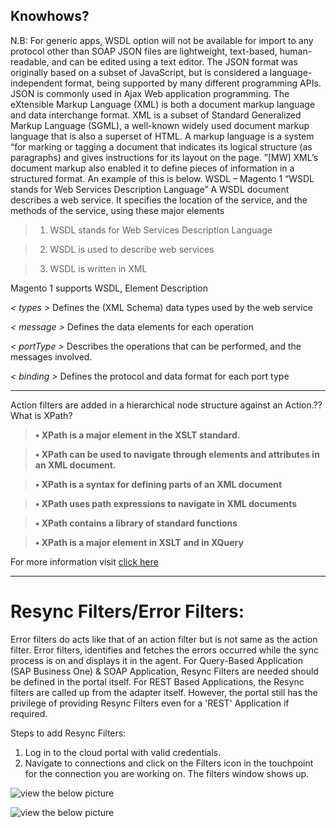  ## Knowhows? 

N.B: For generic apps, WSDL option will not be available for import to any protocol other than SOAP
JSON files are lightweight, text-based, human-readable, and can be edited using a text editor. The JSON format was originally based on a subset of JavaScript, but is considered a language-independent format, being supported by many different programming APIs. JSON is commonly used in Ajax Web application programming.
The eXtensible Markup Language (XML) is both a document markup language and data interchange format. XML is a subset of Standard Generalized Markup Language (SGML), a well-known widely used document markup language that is also a superset of HTML. A markup language is a system “for marking or tagging a document that indicates its logical structure (as paragraphs) and gives instructions for its layout on the page. ”[MW] XML’s document markup also enabled it to define pieces of information in a structured format. An example of this is below.
WSDL – Magento 1
“WSDL stands for Web Services Description Language”
A WSDL document describes a web service. It specifies the location of the service, and the methods of the service, using these major elements

> 1. 	WSDL stands for Web Services Description Language

> 2. WSDL is used to describe web services

> 3. WSDL is written in XML

Magento 1 supports WSDL, Element Description

*< types >*	Defines the (XML Schema) data types used by the web service

*< message >*	Defines the data elements for each operation

*< portType >*	Describes the operations that can be performed, and the messages involved.

*< binding >*	Defines the protocol and data format for each port type

---

Action filters are added in a hierarchical node structure against an Action.??
What is XPath?

> **•	XPath is a major element in the XSLT standard.**

> **•	XPath can be used to navigate through elements and attributes in an XML document.**

> **•	XPath is a syntax for defining parts of an XML document**

> **•	XPath uses path expressions to navigate in XML documents**

> **•	XPath contains a library of standard functions**

> **•	XPath is a major element in XSLT and in XQuery**


For more information visit [click here](https://docs.appseconnect.com/) 

---

# Resync Filters/Error Filters:
Error filters do acts like that of an action filter but is not same as the action filter. Error filters, identifies and fetches the errors occurred while the sync process is on and displays it in the agent.
For Query-Based Application (SAP Business One) & SOAP Application, Resync Filters are needed should be defined in the portal itself. For REST Based Applications, the Resync filters are called up from the adapter itself. However, the portal still has the privilege of providing Resync Filters even for a 'REST'  Application if required.

Steps to add Resync Filters:
1.	Log in to the cloud portal with valid credentials.
2.	Navigate to connections and click on the Filters icon in the touchpoint for the connection you are working on. The filters window shows up.

![view the below picture](https://docs.appseconnect.com/staticfiles/Transformation/media/addingschema.png)

 [profile]:https://docs.appseconnect.com/staticfiles/Transformation/media/addingschema.png

 ![view the below picture][profile]
